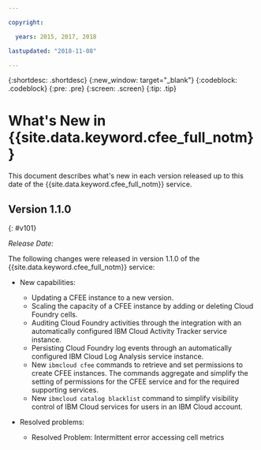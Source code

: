 ```yaml
---

copyright:

  years: 2015, 2017, 2018

lastupdated: "2018-11-08"

---
```


{:shortdesc: .shortdesc}
{:new_window: target="_blank"}
{:codeblock: .codeblock}
{:pre: .pre}
{:screen: .screen}
{:tip: .tip}

# What's New in {{site.data.keyword.cfee_full_notm}}

This document describes what's new in each version released up to this date of the {{site.data.keyword.cfee_full_notm}} service.

## Version 1.1.0
{: #v101}

_Release Date:_

The following changes were released in version 1.1.0 of the {{site.data.keyword.cfee_full_notm}} service:

* New capabilities:
   * Updating a CFEE instance to a new version.
   * Scaling the capacity of a CFEE instance by adding or deleting Cloud Foundry cells.
   * Auditing Cloud Foundry activities through the integration with an automatically configured IBM Cloud Activity Tracker service instance.
   * Persisting Cloud Foundry log events through an automatically configured IBM Cloud Log Analysis service instance.
   * New `ibmcloud cfee` commands to retrieve and set permissions to create CFEE instances. The commands aggregate and simplify the setting of permissions for the CFEE service and for the required supporting services.
   * New `ibmcloud catalog blacklist` command to simplify visibility control of IBM Cloud services for users in an IBM Cloud account.

* Resolved problems:
   *  Resolved Problem: Intermittent error accessing cell metrics
